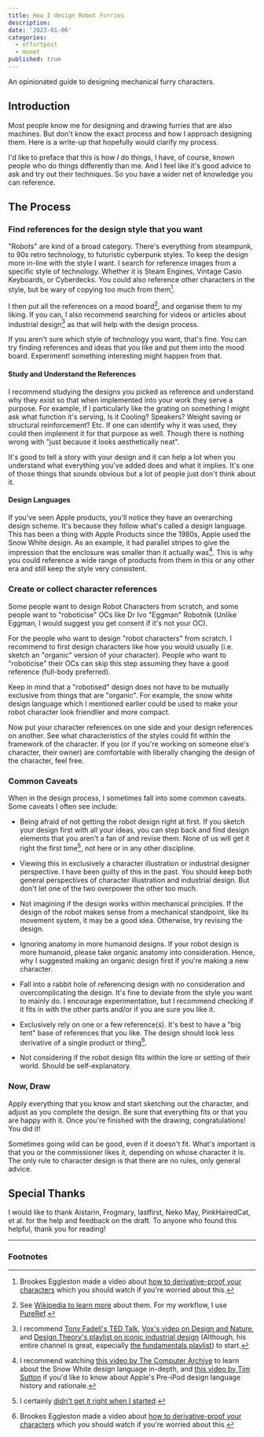 ```yaml
---
title: How I design Robot Furries
description:
date: '2023-01-06'
categories:
  - effortpost
  - monet
published: true
---
```


An opinionated guide to designing mechanical furry characters.

## Introduction

Most people know me for designing and drawing furries that are also machines. But don't know the exact process and how I approach designing them. Here is a write-up that hopefully would clarify my process.

I'd like to preface that this is how _I_ do things, I have, of course, known people who do things differently than me. And I feel like it's good advice to ask and try out their techniques. So you have a wider net of knowledge you can reference.

## The Process

### Find references for the design style that you want

"Robots" are kind of a broad category. There's everything from steampunk, to 90s retro technology, to futuristic cyberpunk styles. To keep the design more in-line with the style I want. I search for reference images from a specific style of technology. Whether it is Steam Engines, Vintage Casio Keyboards, or Cyberdecks. You could also reference other characters in the style, but be wary of copying too much from them[^1].

I then put all the references on a mood board[^2], and organise them to my liking. If you can, I also recommend searching for videos or articles about industrial design[^3] as that will help with the design process.

If you aren't sure which style of technology you want, that's fine. You can try finding references and ideas that you like and put them into the mood board. Experiment! something interesting might happen from that.

#### Study and Understand the References

I recommend studying the designs you picked as reference and understand why they exist so that when implemented into your work they serve a purpose. For example, if I particularly like the grating on something I might ask what function it's serving, Is it Cooling? Speakers? Weight saving or structural reinforcement? Etc. If one can identify why it was used, they could then implement it for that purpose as well. Though there is nothing wrong with "just because it looks aesthetically neat".

It's good to tell a story with your design and it can help a lot when you understand what everything you've added does and what it implies. It's one of those things that sounds obvious but a lot of people just don't think about it.

#### Design Languages

If you've seen Apple products, you'll notice they have an overarching design scheme. It's because they follow what's called a design language. This has been a thing with Apple Products since the 1980s, Apple used the Snow White design. As an example, it had parallel stripes to give the impression that the enclosure was smaller than it actually was[^4]. This is why you could reference a wide range of products from them in this or any other era and still keep the style very consistent.

### Create or collect character references

Some people want to design Robot Characters from scratch, and some people want to "roboticise" OCs like Dr Ivo "Eggman" Robotnik (Unlike Eggman, I would suggest you get consent if it's not your OC).

For the people who want to design "robot characters" from scratch. I recommend to first design characters like how you would usually (i.e. sketch an "organic" version of your character). People who want to "roboticise" their OCs can skip this step assuming they have a good reference (full-body preferred).

Keep in mind that a "robotised" design does not have to be mutually exclusive from things that are "organic". For example, the snow white design language which I mentioned earlier could be used to make your robot character look friendlier and more compact.

Now put your character references on one side and your design references on another. See what characteristics of the styles could fit within the framework of the character. If you (or if you're working on someone else's character, their owner) are comfortable with liberally changing the design of the character, feel free.

### Common Caveats

When in the design process, I sometimes fall into some common caveats. Some caveats I often see include:

- Being afraid of not getting the robot design right at first. If you sketch your design first with all your ideas, you can step back and find design elements that you aren't a fan of and revise them. None of us will get it right the first time[^5], not here or in any other discipline.

- Viewing this in exclusively a character illustration or industrial designer perspective. I have been guilty of this in the past. You should keep both general perspectives of character illustration and industrial design. But don't let one of the two overpower the other too much.

- Not imagining if the design works within mechanical principles. If the design of the robot makes sense from a mechanical standpoint, like its movement system, it may be a good idea. Otherwise, try revising the design.

- Ignoring anatomy in more humanoid designs. If your robot design is more humanoid, please take organic anatomy into consideration. Hence, why I suggested making an organic design first if you're making a new character.

- Fall into a rabbit hole of referencing design with no consideration and overcomplicating the design. It's fine to deviate from the style you want to mainly do. I encourage experimentation, but I recommend checking if it fits in with the other parts and/or if you are sure you like it.

- Exclusively rely on one or a few reference(s). It's best to have a "big tent" base of references that you like. The design should look less derivative of a single product or thing[^1].

- Not considering if the robot design fits within the lore or setting of their world. Should be self-explanatory.

### Now, Draw

Apply everything that you know and start sketching out the character, and adjust as you complete the design. Be sure that everything fits or that you are happy with it. Once you're finished with the drawing, congratulations! You did it!

Sometimes going wild can be good, even if it doesn't fit. What's important is that you or the commissioner likes it, depending on whose character it is. The only rule to character design is that there are no rules, only general advice.

## Special Thanks

I would like to thank Aistarin, Frogmary, lastfirst, Neko May, PinkHairedCat, et al. for the help and feedback on the draft. To anyone who found this helpful, thank you for reading!

---

### Footnotes

[^1]: Brookes Eggleston made a video about [how to derivative-proof your characters](https://youtu.be/wl4N0SGtdbo) which you should watch if you're worried about this.
[^2]: See [Wikipedia to learn more](https://en.wikipedia.org/wiki/Mood_board) about them. For my workflow, I use [PureRef](https://www.pureref.com/).
[^3]: I recommend [Tony Fadell's TED Talk](https://youtu.be/9uOMectkCCs), [Vox's video on Design and Nature](https://youtu.be/iMtXqTmfta0), and [Design Theory's playlist on iconic industrial design](https://youtube.com/playlist?list=PLBxFmL7WBL40nYeLmkzPHsNUxDhxkEohE) (Although, his entire channel is great, especially [the fundamentals playlist](https://www.youtube.com/playlist?list=PLBxFmL7WBL42_RqNcsf_cShdPAdIE8zj7)) to start.
[^4]: I recommend watching [this video by The Computer Archive](https://youtu.be/h_6DKvyaP_I) to learn about the Snow White design language in-depth, and [this video by Tim Sutton](https://youtu.be/-NVxbYBkQdw) if you'd like to know about Apple's Pre-iPod design language history and rationale.
[^5]: I certainly [didn't get it right when I started](https://twitter.com/Kaleidrawings/status/1535948024593235969).
